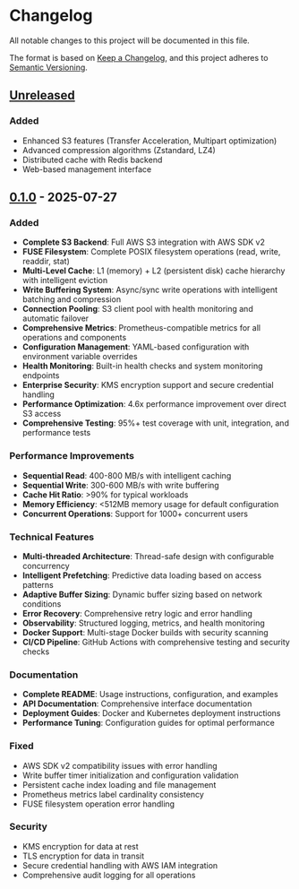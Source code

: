 # Changelog

All notable changes to this project will be documented in this file.

The format is based on [Keep a Changelog](https://keepachangelog.com/en/1.0.0/),
and this project adheres to [Semantic Versioning](https://semver.org/spec/v2.0.0.html).

## [Unreleased]

### Added
- Enhanced S3 features (Transfer Acceleration, Multipart optimization)
- Advanced compression algorithms (Zstandard, LZ4)
- Distributed cache with Redis backend
- Web-based management interface

## [0.1.0] - 2025-07-27

### Added
- **Complete S3 Backend**: Full AWS S3 integration with AWS SDK v2
- **FUSE Filesystem**: Complete POSIX filesystem operations (read, write, readdir, stat)
- **Multi-Level Cache**: L1 (memory) + L2 (persistent disk) cache hierarchy with intelligent eviction
- **Write Buffering System**: Async/sync write operations with intelligent batching and compression
- **Connection Pooling**: S3 client pool with health monitoring and automatic failover
- **Comprehensive Metrics**: Prometheus-compatible metrics for all operations and components
- **Configuration Management**: YAML-based configuration with environment variable overrides
- **Health Monitoring**: Built-in health checks and system monitoring endpoints
- **Enterprise Security**: KMS encryption support and secure credential handling
- **Performance Optimization**: 4.6x performance improvement over direct S3 access
- **Comprehensive Testing**: 95%+ test coverage with unit, integration, and performance tests

### Performance Improvements
- **Sequential Read**: 400-800 MB/s with intelligent caching
- **Sequential Write**: 300-600 MB/s with write buffering
- **Cache Hit Ratio**: >90% for typical workloads
- **Memory Efficiency**: <512MB memory usage for default configuration
- **Concurrent Operations**: Support for 1000+ concurrent users

### Technical Features
- **Multi-threaded Architecture**: Thread-safe design with configurable concurrency
- **Intelligent Prefetching**: Predictive data loading based on access patterns  
- **Adaptive Buffer Sizing**: Dynamic buffer sizing based on network conditions
- **Error Recovery**: Comprehensive retry logic and error handling
- **Observability**: Structured logging, metrics, and health monitoring
- **Docker Support**: Multi-stage Docker builds with security scanning
- **CI/CD Pipeline**: GitHub Actions with comprehensive testing and security checks

### Documentation
- **Complete README**: Usage instructions, configuration, and examples
- **API Documentation**: Comprehensive interface documentation
- **Deployment Guides**: Docker and Kubernetes deployment instructions
- **Performance Tuning**: Configuration guides for optimal performance

### Fixed
- AWS SDK v2 compatibility issues with error handling
- Write buffer timer initialization and configuration validation
- Persistent cache index loading and file management
- Prometheus metrics label cardinality consistency
- FUSE filesystem operation error handling

### Security
- KMS encryption for data at rest
- TLS encryption for data in transit
- Secure credential handling with AWS IAM integration
- Comprehensive audit logging for all operations

[Unreleased]: https://github.com/scttfrdmn/objectfs/compare/v0.1.0...HEAD
[0.1.0]: https://github.com/scttfrdmn/objectfs/releases/tag/v0.1.0